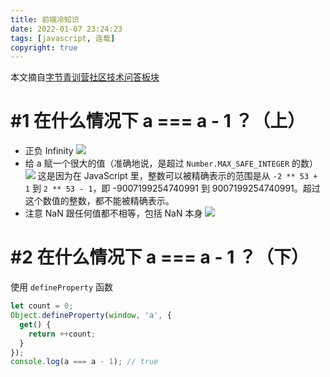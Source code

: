 ```yaml
---
title: 前端冷知识
date: 2022-01-07 23:24:23
tags: [javascript, 连载]
copyright: true
---
```

本文摘自[字节青训营社区技术问答板块](https://forum.juejin.cn/youthcamp/category/6950604566098346019)

# #1 在什么情况下 a === a - 1 ？（上）
- 正负 Infinity
![](https://cdn.jsdelivr.net/gh/Flower-F/picture@main/img/20220107232953.png)
- 给 a 赋一个很大的值（准确地说，是超过 `Number.MAX_SAFE_INTEGER` 的数）
![](https://cdn.jsdelivr.net/gh/Flower-F/picture@main/img/20220107233143.png)
这是因为在 JavaScript 里，整数可以被精确表示的范围是从 `-2 ** 53 + 1` 到 `2 ** 53 - 1`，即 -9007199254740991 到 9007199254740991。超过这个数值的整数，都不能被精确表示。
- 注意 NaN 跟任何值都不相等，包括 NaN 本身
![](https://cdn.jsdelivr.net/gh/Flower-F/picture@main/img/20220107233346.png)

# #2 在什么情况下 a === a - 1 ？（下）
使用 `defineProperty` 函数
```js
let count = 0;
Object.defineProperty(window, 'a', {
  get() {
    return ++count;
  }
});
console.log(a === a - 1); // true
```

